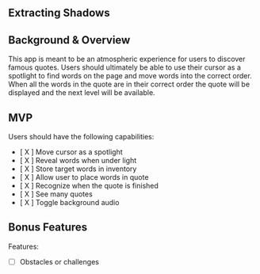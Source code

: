 ## Extracting Shadows

## Background & Overview

This app is meant to be an atmospheric experience for users to discover famous quotes. Users should ultimately be able to use their cursor as a spotlight to find words on the page and move words into the correct order. When all the words in the quote are in their correct order the quote will be displayed and the next level will be available.  

## MVP

Users should have the following capabilities:
* [ X ] Move cursor as a spotlight
* [ X ] Reveal words when under light
* [ X ] Store target words in inventory
* [ X ] Allow user to place words in quote
* [ X ] Recognize when the quote is finished
* [ X ] See many quotes
* [ X ] Toggle background audio

## Bonus Features

Features:
* [ ] Obstacles or challenges